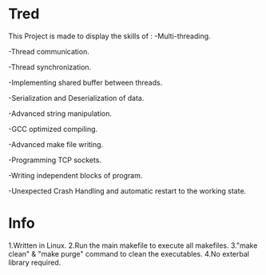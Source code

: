 # Tred

This Project is made to display the skills of :
-Multi-threading.

-Thread communication.

-Thread synchronization.

-Implementing shared buffer between threads.

-Serialization and Deserialization of data.

-Advanced string manipulation.

-GCC optimized compiling.

-Advanced make file writing.

-Programming TCP sockets.

-Writing independent blocks of program.

-Unexpected Crash Handling and automatic restart to the working state.


# Info

1.Written in Linux.
2.Run the main makefile to execute all makefiles.
3."make clean" & "make purge" command to clean the executables.
4.No exterbal library required.
